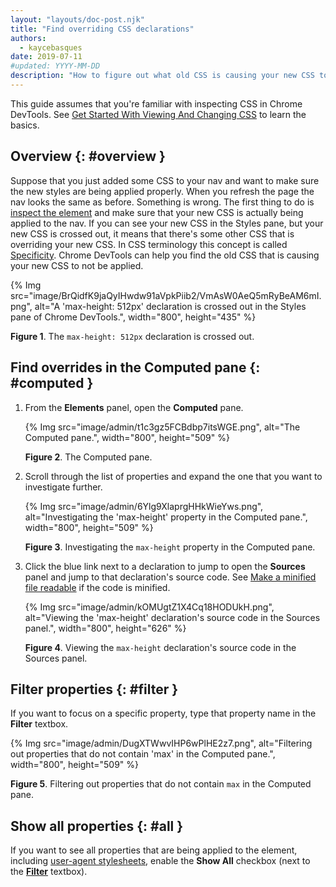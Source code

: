 ```yaml
---
layout: "layouts/doc-post.njk"
title: "Find overriding CSS declarations"
authors:
  - kaycebasques
date: 2019-07-11
#updated: YYYY-MM-DD
description: "How to figure out what old CSS is causing your new CSS to not be applied properly."
---
```


This guide assumes that you're familiar with inspecting CSS in Chrome DevTools. See [Get Started
With Viewing And Changing CSS][1] to learn the basics.

## Overview {: #overview }

Suppose that you just added some CSS to your nav and want to make sure the new styles are being
applied properly. When you refresh the page the nav looks the same as before. Something is wrong.
The first thing to do is [inspect the element][2] and make sure that your new CSS is actually being
applied to the nav. If you can see your new CSS in the Styles pane, but your new CSS is crossed out,
it means that there's some other CSS that is overriding your new CSS. In CSS terminology this
concept is called [Specificity][3]. Chrome DevTools can help you find the old CSS that is causing
your new CSS to not be applied.

{% Img src="image/BrQidfK9jaQyIHwdw91aVpkPiib2/VmAsW0AeQ5mRyBeAM6mI.png", alt="A 'max-height: 512px' declaration is crossed out in the Styles pane of Chrome DevTools.", width="800", height="435" %}

**Figure 1**. The `max-height: 512px` declaration is crossed out.

## Find overrides in the Computed pane {: #computed }

1.  From the **Elements** panel, open the **Computed** pane.

    {% Img src="image/admin/t1c3gz5FCBdbp7itsWGE.png", alt="The Computed pane.", width="800", height="509" %}

    **Figure 2**. The Computed pane.

2.  Scroll through the list of properties and expand the one that you want to investigate further.

    {% Img src="image/admin/6Ylg9XlaprgHHkWieYws.png", alt="Investigating the 'max-height' property in the Computed pane.", width="800", height="509" %}

    **Figure 3**. Investigating the `max-height` property in the Computed pane.

3.  Click the blue link next to a declaration to jump to open the **Sources** panel and jump to that
    declaration's source code. See [Make a minified file readable][4] if the code is minified.

    {% Img src="image/admin/kOMUgtZ1X4Cq18HODUkH.png", alt="Viewing the 'max-height' declaration's source code in the Sources panel.", width="800", height="626" %}

    **Figure 4**. Viewing the `max-height` declaration's source code in the Sources panel.

## Filter properties {: #filter }

If you want to focus on a specific property, type that property name in the **Filter** textbox.

{% Img src="image/admin/DugXTWwvIHP6wPlHE2z7.png", alt="Filtering out properties that do not contain 'max' in the Computed pane.", width="800", height="509" %}

**Figure 5**. Filtering out properties that do not contain `max` in the Computed pane.

## Show all properties {: #all }

If you want to see all properties that are being applied to the element, including [user-agent
stylesheets][5], enable the **Show All** checkbox (next to the [**Filter**](#filter) textbox).

[1]: /web/tools/chrome-devtools/css
[2]: /web/tools/chrome-devtools/css/reference#select
[3]: https://developer.mozilla.org/en-US/docs/Web/CSS/Specificity
[4]: /web/tools/chrome-devtools/javascript/reference#format
[5]: https://developer.mozilla.org/en-US/docs/Web/CSS/Cascade#User-agent_stylesheets
